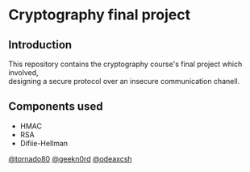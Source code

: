 # Cryptography final project

## Introduction

This repository contains the cryptography course's final project which involved, <br>
designing a secure protocol over an insecure communication chanell.

## Components used
- HMAC
- RSA
- Difiie-Hellman


[@tornado80](https://github.com/tornado80)
[@geekn0rd](https://github.com/geekn0rd)
[@odeaxcsh](https://github.com/odeaxcsh)
